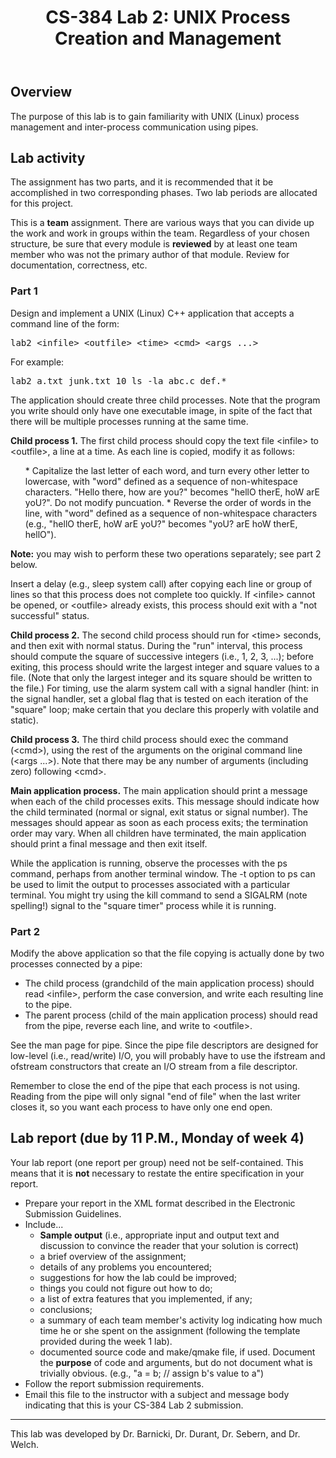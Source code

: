 ﻿---
title: "CS-384 Lab 2: UNIX Process Creation and Management"
---

## Overview

The purpose of this lab is to gain familiarity with UNIX (Linux) process management and inter-process communication using pipes.

## Lab activity

The assignment has two parts, and it is recommended that it be accomplished in two corresponding phases. Two lab periods are allocated for this project.

This is a __team__ assignment. There are various ways that you can divide up
the work and work in groups within the team.  Regardless of your chosen structure, be sure
that every module is __reviewed__ by at least one team member who was not the
primary author of that module.  Review for documentation, correctness, etc.

### Part 1

Design and implement a UNIX (Linux) C++ application that accepts a command line of the form:

<pre>lab2 &lt;infile&gt; &lt;outfile&gt; &lt;time&gt; &lt;cmd&gt; &lt;args ...&gt;</pre>

For example:

<pre>lab2 a.txt junk.txt 10 ls -la abc.c def.*</pre>

The application should create three child processes. Note that the program you write should only have one executable image, in spite of the fact that there will be
multiple processes running at the same time.

__Child process 1.__ The first child process should copy the text file &lt;infile&gt; to &lt;outfile&gt;, a line at a time. As each line is copied,
modify it as follows:

<ul>
* Capitalize the last letter of each word, and turn every other letter to lowercase, with "word" defined as a sequence of non-whitespace characters.  "Hello
there, how are you?" becomes "hellO therE, hoW arE yoU?".  Do not modify puncuation.
* Reverse the order of words in the line, with "word" defined as a sequence of non-whitespace characters
      (e.g., "hellO therE, hoW arE yoU?" becomes "yoU? arE hoW therE, hellO").
</ul>

__Note:__ you may wish to perform these two operations separately; see part 2 below.

Insert a delay (e.g., sleep system call) after copying each line or group of lines so that this process does not complete too quickly. If &lt;infile&gt; cannot be
opened, or &lt;outfile&gt; already exists, this process should exit with a "not successful" status.

__Child process 2.__ The second child process should run for &lt;time&gt; seconds, and then exit with normal status. During the "run" interval, this
process should compute the
square of successive integers (i.e., 1, 2, 3, ...); before exiting, this process should write the largest integer and square values to a file. (Note that only the
largest integer and its square should be written to the file.) For timing, use the alarm system call with a signal handler (hint: in the signal handler, set a global
flag that is tested on each iteration of the "square" loop; make certain that you declare this properly with volatile and static).

__Child process 3.__ The third child process should exec the command (&lt;cmd&gt;), using the rest of the arguments on the original command line
(&lt;args ...&gt;). Note that there may
be any number of arguments (including zero) following &lt;cmd&gt;.

__Main application process.__ The main application should print a message when each of the child processes exits. This message should indicate how the
child terminated
(normal or signal, exit status or signal number). The messages should appear as soon as each process exits; the termination order may vary. When all children have
terminated, the main application should print a final message and then exit itself.

While the application is running, observe the processes with the ps command, perhaps from another terminal window. The -t option to ps can be used to limit the output
to processes associated with a particular terminal. You might try using the kill command to send a SIGALRM (note spelling!) signal to the "square timer" process while it is
running.

### Part 2

Modify the above application so that the file copying is actually done by two processes connected by a pipe:

* The child process (grandchild of the main application process) should read &lt;infile&gt;, perform the case conversion, and write each resulting line to the pipe.
* The parent process (child of the main application process) should read from the pipe, reverse each line, and write to &lt;outfile&gt;.

See the man page for pipe. Since the pipe file descriptors are designed for low-level (i.e., read/write) I/O, you will probably have to use the ifstream and ofstream
constructors that create an I/O stream from a file descriptor.

Remember to close the end of the pipe that each process is not using. Reading from the pipe will only signal "end of file" when the last writer closes it, so you want
each process to have only one end open.

## Lab report (due by 11 P.M., Monday of week 4)

Your lab report (one report per group) need not be self-contained. This means that it is
__not__ necessary to restate the entire specification in your report.

* Prepare your report in the XML format described in the
    Electronic Submission Guidelines.
* Include...
  * __Sample output__ (i.e., appropriate input and output text and discussion to convince the reader that your solution is correct)
  * a brief overview of the assignment;
  * details of any problems you encountered;
  * suggestions for how the lab could be improved;
  * things you could not figure out how to do;
  * a list of extra features that you implemented, if any;
  * conclusions;
  * a summary of each team member's activity log indicating how much time he or she spent
      on the assignment (following the template provided during the week 1 lab).
  * documented source code and make/qmake file, if
      used.  Document the __purpose__ of code and arguments, but do not
      document what is trivially obvious.  (e.g., "a = b; // assign b's value to a")
* Follow the report submission requirements.
* Email this file to the instructor with a subject and message
    body indicating that this is your CS-384 Lab 2 submission.

<hr>

This lab was developed by Dr. Barnicki, Dr. Durant, Dr. Sebern, and Dr. Welch.
